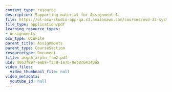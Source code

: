 ```yaml
---
content_type: resource
description: Supporting material for Assignment 6.
file: https://ol-ocw-studio-app-qa.s3.amazonaws.com/courses/esd-33-systems-engineering-summer-2004/d063f897eeb9f3391e7b9eb8c64340da_asgn6_arpln_frm2.pdf
file_type: application/pdf
learning_resource_types:
- Assignments
ocw_type: OCWFile
parent_title: Assignments
parent_type: CourseSection
resourcetype: Document
title: asgn6_arpln_frm2.pdf
uid: d063f897-eeb9-f339-1e7b-9eb8c64340da
video_files:
  video_thumbnail_file: null
video_metadata:
  youtube_id: null
---
```

